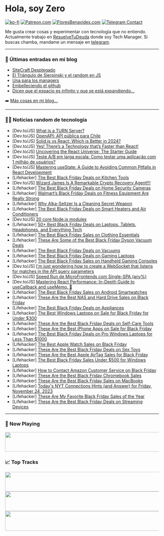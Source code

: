 # Hola, soy Zero

[![ko-fi](https://ko-fi.com/img/githubbutton_sm.svg)](https://ko-fi.com/J3J4N0LUK)
[![Patreon.com](https://img.shields.io/endpoint.svg?url=https%3A%2F%2Fshieldsio-patreon.vercel.app%2Fapi%3Fusername%3Dzerodragon%26type%3Dpatrons&style=for-the-badge)](https://patreon.com/zerodragon)
[![FloresBenavides.com](https://img.shields.io/website?down_message=oops&label=MiBlog&style=for-the-badge&up_message=online&url=https%3A%2F%2Ffloresbenavides.com)](https://floresbenavides.com)
[![Telegram Contact](https://img.shields.io/badge/escr%C3%ADbeme-ZeroDragon-%2326A5E4?style=for-the-badge&logo=telegram)](https://t.me/zerodragon)

Me gusta crear cosas y experimentar con tecnología que no entiendo.
Actualmente trabajo en [ResuelveTuDeuda](http://github.com/resuelve) donde soy Tech Manager.
Si buscas chamba, mandame un mensaje en [telegram](https://t.me/zerodragon).

---

### 📕 Últimas entradas en mi blog
<!-- BLOG-POST-LIST:START -->
- [SiteCraft Desplegado](https://floresbenavides.com/sitecraft-desplegado/)
- [El Triángulo de Sierpinski y el random en JS](https://floresbenavides.com/el-triangulo-de-sierpinski-y-el-random-en-js/)
- [Una para los managers](https://floresbenavides.com/una-para-los-managers/)
- [Embelleciendo el github](https://floresbenavides.com/embelleciendo-el-github/)
- [Dicen que el espacio es infinito y que se está expandiendo…](https://floresbenavides.com/dicen-que-el-espacio-es-infinito-y-que-se-esta-expandiendo/)
<!-- BLOG-POST-LIST:END -->

➡️ [Más cosas en mi blog...](https://floresbenavides.com)

---

### 👨‍💻 Noticias random de tecnología
<!-- TECH-POSTS:START -->
- [Dev.to/JS] [What is a TURN Server?](https://dev.to/alakkadshaw/what-is-a-turn-server-3ome)
- [Dev.to/JS] [OpenAPI: API pública para Chile](https://dev.to/ocarmora/openapi-api-publica-para-chile-5ad2)
- [Dev.to/JS] [Solid.js vs React: Which is Better in 2024?](https://dev.to/shariqahmed525/solidjs-vs-react-which-is-better-in-2024-jh5)
- [Dev.to/JS] [Yes! There’s a Technology that’s Faster than React!](https://dev.to/shariqahmed525/yes-theres-a-technology-thats-faster-than-react-3ah2)
- [Dev.to/JS] [Uncovering the React Universe: The Starter Guide](https://dev.to/kecbm/uncovering-the-react-universe-the-starter-guide-3jkf)
- [Dev.to/JS] [Teste A/B em larga escala: Como testar uma aplicação com 1 milhão de usuários?](https://dev.to/paulinhoprado/teste-ab-em-larga-escala-como-testar-uma-aplicacao-com-1-milhao-de-usuarios-4623)
- [Dev.to/JS] [Mastering useState: A Guide to Avoiding Common Pitfalls in React Development](https://dev.to/serifcolakel/mastering-usestate-a-guide-to-avoiding-common-pitfalls-in-react-development-ibp)
- [Lifehacker] [The Best Black Friday Deals on Kitchen Tools](https://lifehacker.com/home/black-friday-sales-on-kitchen-tools)
- [Dev.to/JS] [Wizard James Is A Remarkable Crypto Recovery Agent!!!](https://dev.to/oliverpersson/wizard-james-is-a-remarkable-crypto-recovery-agent-5e38)
- [Lifehacker] [The Best Black Friday Deals on Home Security Cameras](https://lifehacker.com/tech/black-friday-deals-on-security-cameras)
- [Lifehacker] [Walmart’s Black Friday Deals on Fitness Equipment Are Really Strong](https://lifehacker.com/health/walmart-best-flack-friday-deals-fitness-equipment)
- [Lifehacker] [Why Alka-Seltzer Is a Cleaning Secret Weapon](https://lifehacker.com/why-alka-seltzer-is-a-cleaning-secret-weapon-1850992664)
- [Lifehacker] [The Best Black Friday Deals on Smart Heaters and Air Conditioners](https://lifehacker.com/home/best-black-friday-deals-on-smart-heaters-and-air-conditioners)
- [Dev.to/JS] [20 core Node.js modules](https://dev.to/shreyvijayvargiya/20-core-nodejs-modules-4omh)
- [Lifehacker] [50+ Best Black Friday Deals on Laptops, Tablets, Headphones, and Everything Tech](https://lifehacker.com/tech/best-black-friday-deals-laptops-tablets-headphones)
- [Lifehacker] [The Best Black Friday Sales on Clothing Essentials](https://lifehacker.com/money/best-black-friday-deals-clothing-essentials)
- [Lifehacker] [These Are Some of the Best Black Friday Dyson Vacuum Deals](https://lifehacker.com/home/best-black-friday-dyson-vacuum-deals-2023)
- [Lifehacker] [The Best Black Friday Deals on Vacuums](https://lifehacker.com/home/black-friday-deals-on-vacuums)
- [Lifehacker] [The Best Black Friday Deals on Gaming Laptops](https://lifehacker.com/tech/best-black-friday-deals-gaming-laptops)
- [Lifehacker] [The Best Black Friday Sales on Handheld Gaming Consoles](https://lifehacker.com/entertainment/best-handheld-gaming-consoles-black-friday)
- [Dev.to/JS] [I&#39;m just wondering how to create a WebSocket that listens for matches in the API query parameters](https://dev.to/theholyroller/im-just-wondering-how-to-create-a-websocket-that-listens-for-matches-in-the-api-query-parameters-2c04)
- [Dev.to/JS] [Speed Run de MicroFrontends com Single-SPA &lpar;any%&rpar;](https://dev.to/mbarbosasan/speed-run-de-microfrontends-com-single-spa-any-2dl4)
- [Dev.to/JS] [Mastering React Performance: In-Depth Guide to useCallback and useMemo. 🚀](https://dev.to/maitrish/mastering-react-performance-in-depth-guide-to-usecallback-and-usememo-5114)
- [Lifehacker] [The Best Black Friday Sales on Android Smartwatches](https://lifehacker.com/tech/best-black-friday-deals-android-smartwatches)
- [Lifehacker] [These Are the Best NAS and Hard Drive Sales on Black Friday](https://lifehacker.com/tech/best-nas-hard-drive-deals-black-friday)
- [Lifehacker] [The Best Black Friday Deals on Appliances](https://lifehacker.com/home/best-black-friday-deals-on-appliances)
- [Lifehacker] [The Best Windows Laptops on Sale for Black Friday for Under $300](https://lifehacker.com/tech/best-black-friday-laptops-under-300)
- [Lifehacker] [These Are the Best Black Friday Deals on Self-Care Tools](https://lifehacker.com/money/black-friday-deals-on-self-care-tools)
- [Lifehacker] [These Are the Best iPhone Apps on Sale for Black Friday](https://lifehacker.com/tech/best-iphone-apps-black-friday)
- [Lifehacker] [The Best Black Friday Deals on Pro Windows Laptops for Less Than $1000](https://lifehacker.com/tech/black-friday-deals-on-pro-windows-laptops)
- [Lifehacker] [The Best Apple Watch Sales on Black Friday](https://lifehacker.com/tech/best-apple-watch-deals-black-friday)
- [Lifehacker] [These Are the Best Black Friday Deals on Sex Toys](https://lifehacker.com/money/best-black-friday-deals-on-sex-toys)
- [Lifehacker] [These Are the Best Apple AirTag Sales for Black Friday](https://lifehacker.com/tech/best-apple-airtag-deals-black-friday)
- [Lifehacker] [The Best Black Friday Sales Under $500 for Windows Laptops](https://lifehacker.com/tech/best-black-friday-laptops-under-500)
- [Lifehacker] [How to Contact Amazon Customer Service on Black Friday](https://lifehacker.com/money/contact-amazon-customer-service-on-black-friday)
- [Lifehacker] [These Are the Best Black Friday Chromebook Sales](https://lifehacker.com/tech/best-chromebook-black-friday-deals)
- [Lifehacker] [These Are the Best Black Friday Sales on MacBooks](https://lifehacker.com/tech/best-black-friday-macbook-deals)
- [Lifehacker] [Today&#39;s NYT Connections Hints &lpar;and Answer&rpar; for Friday, November 24, 2023](https://lifehacker.com/entertainment/nyt-connections-answer-today-november-24-2023)
- [Lifehacker] [These Are My Favorite Black Friday Sales of the Year](https://lifehacker.com/money/best-black-friday-deals-2023)
- [Lifehacker] [These Are the Best Black Friday Deals on Streaming Devices](https://lifehacker.com/tech/black-friday-streaming-devices)<!-- TECH-POSTS:END -->

---

### 🎵 Now Playing
<a href="https://spotify-now-playing-dun.vercel.app/now-playing?open"><img src="https://spotify-now-playing-dun.vercel.app/now-playing" width="540" height="64"></a>

### 📈 Top Tracks
<a href="https://spotify-now-playing-dun.vercel.app/top-tracks?i=1&open"><img src="https://spotify-now-playing-dun.vercel.app/top-tracks?i=1" width="540" height="64"></a>
<a href="https://spotify-now-playing-dun.vercel.app/top-tracks?i=2&open"><img src="https://spotify-now-playing-dun.vercel.app/top-tracks?i=2" width="540" height="64"></a>
<a href="https://spotify-now-playing-dun.vercel.app/top-tracks?i=3&open"><img src="https://spotify-now-playing-dun.vercel.app/top-tracks?i=3" width="540" height="64"></a>

